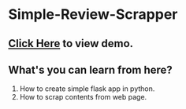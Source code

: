 # Simple-Review-Scrapper

## [Click Here](https://flipcart-review-scrapping.herokuapp.com/) to view demo.

## What's you can learn from here?
  1. How to create simple flask app in python.
  2. How to scrap contents from web page.
